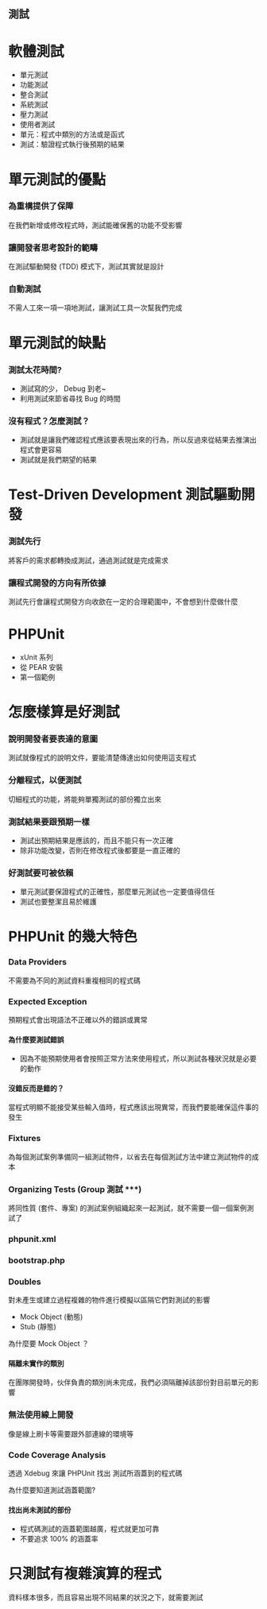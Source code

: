 測試
----

軟體測試
=======

* 單元測試
* 功能測試
* 整合測試
* 系統測試
* 壓力測試
* 使用者測試
* 單元：程式中類別的方法或是函式
* 測試：驗證程式執行後預期的結果

單元測試的優點
============

### 為重構提供了保障

在我們新增或修改程式時，測試能確保舊的功能不受影響

### 讓開發者思考設計的範疇

在測試驅動開發 (TDD) 模式下，測試其實就是設計

### 自動測試

不需人工來一項一項地測試，讓測試工具一次幫我們完成

單元測試的缺點
============

### 測試太花時間?

* 測試寫的少， Debug 到老~
* 利用測試來節省尋找 Bug 的時間

### 沒有程式？怎麼測試？

* 測試就是讓我們確認程式應該要表現出來的行為，所以反過來從結果去推演出程式會更容易
* 測試就是我們期望的結果

Test-Driven Development 測試驅動開發
===================================

### 測試先行

將客戶的需求都轉換成測試，通過測試就是完成需求

### 讓程式開發的方向有所依據

測試先行會讓程式開發方向收歛在一定的合理範圍中，不會想到什麼做什麼

PHPUnit
=======

* xUnit 系列
* 從 PEAR 安裝
* 第一個範例

怎麼樣算是好測試
=============

### 說明開發者要表達的意圖

測試就像程式的說明文件，要能清楚傳達出如何使用這支程式

### 分離程式，以便測試

切細程式的功能，將能夠單獨測試的部份獨立出來

### 測試結果要跟預期一樣

* 測試出預期結果是應該的，而且不能只有一次正確
* 除非功能改變，否則在修改程式後都要是一直正確的

### 好測試要可被依賴

* 單元測試要保證程式的正確性，那麼單元測試也一定要值得信任
* 測試也要整潔且易於維護

PHPUnit 的幾大特色
================

### Data Providers

不需要為不同的測試資料重複相同的程式碼

### Expected Exception

預期程式會出現語法不正確以外的錯誤或異常

#### 為什麼要測試錯誤

* 因為不能預期使用者會按照正常方法來使用程式，所以測試各種狀況就是必要的動作

#### 沒錯反而是錯的？

當程式明顯不能接受某些輸入值時，程式應該出現異常，而我們要能確保這件事的發生

### Fixtures

為每個測試案例準備同一組測試物件，以省去在每個測試方法中建立測試物件的成本

### Organizing Tests (Group 測試 ***)

將同性質 (套件、專案) 的測試案例組織起來一起測試，就不需要一個一個案例測試了

### phpunit.xml

### bootstrap.php

### Doubles

對未產生或建立過程複雜的物件進行模擬以區隔它們對測試的影響

* Mock Object (動態)
* Stub (靜態)

為什麼要 Mock Object ？

#### 隔離未實作的類別

在團隊開發時，伙伴負責的類別尚未完成，我們必須隔離掉該部份對目前單元的影響

### 無法使用線上開發

像是線上刷卡等需要跟外部連線的環境等

### Code Coverage Analysis

透過 Xdebug 來讓 PHPUnit 找出 測試所涵蓋到的程式碼

為什麼要知道測試涵蓋範圍?

#### 找出尚未測試的部份

* 程式碼測試的涵蓋範圍越廣，程式就更加可靠
* 不要追求 100% 的涵蓋率

只測試有複雜演算的程式
=================

資料樣本很多，而且容易出現不同結果的狀況之下，就需要測試